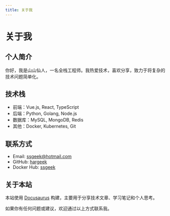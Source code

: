 ```yaml
---
title: 关于我
---
```


# 关于我

## 个人简介

你好，我是山山仙人，一名全栈工程师。我热爱技术，喜欢分享，致力于将复杂的技术问题简单化。

## 技术栈

- 前端：Vue.js, React, TypeScript
- 后端：Python, Golang, Node.js
- 数据库：MySQL, MongoDB, Redis
- 其他：Docker, Kubernetes, Git

## 联系方式

- Email: ssgeek@hotmail.com
- GitHub: [hargeek](https://github.com/hargeek)
- Docker Hub: [ssgeek](https://hub.docker.com/u/ssgeek)

## 关于本站

本站使用 [Docusaurus](https://docusaurus.io/) 构建，主要用于分享技术文章、学习笔记和个人思考。

如果你有任何问题或建议，欢迎通过以上方式联系我。 